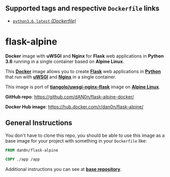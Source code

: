 ## Supported tags and respective `Dockerfile` links

* [`python3.6`, `latest` _(Dockerfile)_](https://github.com/dAN0n/flask-alpine-docker/blob/master/python3.6/Dockerfile)

# flask-alpine
**Docker** image with **uWSGI** and **Nginx** for **Flask** web applications in **Python 3.6** running in a single container based on **Alpine Linux**.

This [**Docker**](https://www.docker.com/) image allows you to create [**Flask**](http://flask.pocoo.org/) web applications in [**Python**](https://www.python.org/) that run with [**uWSGI**](https://uwsgi-docs.readthedocs.org/en/latest/) and [**Nginx**](http://nginx.org/en/) in a single container.

This image is port of [**tiangolo/uwsgi-nginx-flask**](https://hub.docker.com/r/tiangolo/uwsgi-nginx-flask/) image on [**Alpine Linux**](https://alpinelinux.org/).

**GitHub repo**: <https://github.com/dAN0n/flask-alpine-docker/>

**Docker Hub image**: <https://hub.docker.com/r/dan0n/flask-alpine/>

## General Instructions

You don't have to clone this repo, you should be able to use this image as a base image for your project with something in your `Dockerfile` like:

```Dockerfile
FROM dan0n/flask-alpine

COPY ./app /app
```

Additional instructions you can see at [**base repository**](https://github.com/tiangolo/uwsgi-nginx-flask-docker/).
